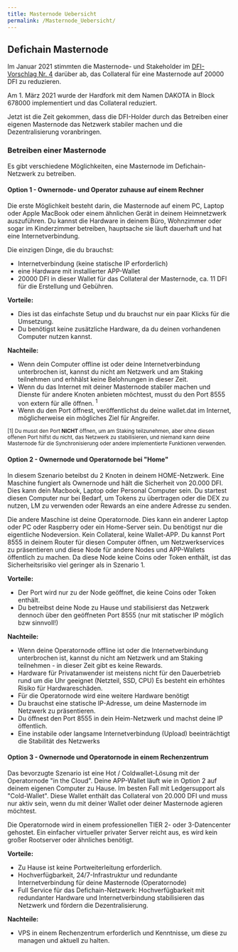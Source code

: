 ```yaml
---
title: Masternode Uebersicht
permalink: /Masternode_Uebersicht/
---
```


## Defichain Masternode

Im Januar 2021 stimmten die Masternode- und Stakeholder im [DFI-Vorschlag Nr. 4](https://github.com/DeFiCh/dfips/issues/6) darüber ab, das Collateral für eine Masternode auf 20000 DFI zu reduzieren.

Am 1. März 2021 wurde der Hardfork mit dem Namen DAKOTA in Block 678000 implementiert und das Collateral reduziert.

Jetzt ist die Zeit gekommen, dass die DFI-Holder durch das Betreiben einer eigenen Masternode das Netzwerk stabiler machen und die Dezentralisierung voranbringen.

### Betreiben einer Masternode

Es gibt verschiedene Möglichkeiten, eine Masternode im Defichain-Netzwerk zu betreiben.

#### Option 1 - Ownernode- und Operator zuhause auf einem Rechner

Die erste Möglichkeit besteht darin, die Masternode auf einem PC, Laptop oder Apple MacBook oder einem ähnlichen Gerät in deinem Heimnetzwerk auszuführen. Du kannst die Hardware in deinem Büro, Wohnzimmer oder sogar im Kinderzimmer betreiben, hauptsache sie läuft dauerhaft und hat eine Internetverbindung.

Die einzigen Dinge, die du brauchst:

- Internetverbindung (keine statische IP erforderlich)
- eine Hardware mit installierter APP-Wallet
- 20000 DFI in dieser Wallet für das Collateral der Masternode, ca. 11 DFI für die Erstellung und Gebühren.

**Vorteile:**

- Dies ist das einfachste Setup und du brauchst nur ein paar Klicks für die Umsetzung.
- Du benötigst keine zusätzliche Hardware, da du deinen vorhandenen Computer nutzen kannst.

**Nachteile:**

- Wenn dein Computer offline ist oder deine Internetverbindung unterbrochen ist, kannst du nicht am Netzwerk und am Staking teilnehmen und erhhälst keine Belohnungen in dieser Zeit.
- Wenn du das Internet mit deiner Masternode stabiler machen und Dienste für andere Knoten anbieten möchtest, musst du den Port 8555 von extern für alle öffnen. <sup>1</sup>
- Wenn du den Port öffnest, veröffentlichst du deine wallet.dat im Internet, möglicherweise ein mögliches Ziel für Angreifer.

<small>\[1\] Du musst den Port **NICHT** öffnen, um am Staking teilzunehmen, aber ohne diesen offenen Port hilfst du nicht, das Netzwerk zu stabilisieren, und niemand kann deine Masternode für die Synchronisierung oder andere implementierte Funktionen verwenden.</small>

#### Option 2 - Ownernode und Operatornode bei "Home"

In diesem Szenario beteibst du 2 Knoten in deinem HOME-Netzwerk. Eine Maschine fungiert als Ownernode und hält die Sicherheit von 20.000 DFI. Dies kann dein Macbook, Laptop oder Personal Computer sein. Du startest diesen Computer nur bei Bedarf, um Tokens zu übertragen oder die DEX zu nutzen, LM zu verwenden oder Rewards an eine andere Adresse zu senden.

Die andere Maschine ist deine Operatornode. Dies kann ein anderer Laptop oder PC oder Raspberry oder ein Home-Server sein. Du benötigst nur die eigentliche Nodeversion. Kein Collateral, keine Wallet-APP. Du kannst Port 8555 in deinem Router für diesen Computer öffnen, um Netzwerkservices zu präsentieren und diese Node für andere Nodes und APP-Wallets öffentlich zu machen. Da diese Node keine Coins oder Token enthält, ist das Sicherheitsrisiko viel geringer als in Szenario 1.

**Vorteile:**

- Der Port wird nur zu der Node geöffnet, die keine Coins oder Token enthält.
- Du betreibst deine Node zu Hause und stabilisierst das Netzwerk dennoch über den geöffneten Port 8555 (nur mit statischer IP möglich bzw sinnvoll!)

**Nachteile:**

- Wenn deine Operatornode offline ist oder die Internetverbindung unterbrochen ist, kannst du nicht am Netzwerk und am Staking teilnehmen - in dieser Zeit gibt es keine Rewards.
- Hardware für Privatanwender ist meistens nicht für den Dauerbetrieb rund um die Uhr geeignet (Netzteil, SSD, CPU) Es besteht ein erhöhtes Risiko für Hardwareschäden.
- Für die Operatornode wird eine weitere Hardware benötigt
- Du brauchst eine statische IP-Adresse, um deine Masternode im Netzwerk zu präsentieren.
- Du öffnest den Port 8555 in dein Heim-Netzwerk und machst deine IP öffentlich.
- Eine instabile oder langsame Internetverbindung (Upload) beeinträchtigt die Stabilität des Netzwerks

#### Option 3 - Ownernode und Operatornode in einem Rechenzentrum

Das bevorzugte Szenario ist eine Hot / Coldwallet-Lösung mit der Operatornode "in the Cloud". Deine APP-Wallet läuft wie in Option 2 auf deinem eigenen Computer zu Hause. Im besten Fall mit Ledgersupport als "Cold-Wallet". Diese Wallet enthält das Collateral von 20.000 DFI und muss nur aktiv sein, wenn du mit deiner Wallet oder deiner Masternode agieren möchtest.

Die Operatornode wird in einem professionellen TIER 2- oder 3-Datencenter gehostet. Ein einfacher virtueller privater Server reicht aus, es wird kein großer Rootserver oder ähnliches benötigt.

**Vorteile:**

- Zu Hause ist keine Portweiterleitung erforderlich.
- Hochverfügbarkeit, 24/7-Infrastruktur und redundante Internetverbindung für deine Masternode (Operatornode)
- Full Service für das Defichain-Netzwerk: Hochverfügbarkeit mit redundanter Hardware und Internetverbindung stabilisieren das Netzwerk und fördern die Dezentralisierung.

**Nachteile:**

- VPS in einem Rechenzentrum erforderlich und Kenntnisse, um diese zu managen und aktuell zu halten.
